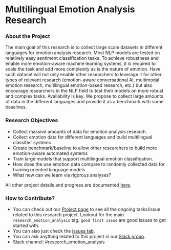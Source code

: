 # Multilingual Emotion Analysis Research

### About the Project
The main goal of this research is to collect large scale datasets in different languages for emotion analysis research. Most NLP models are tested on relatively easy sentiment classification tasks. To achieve robustness and enable more emotion-aware machine learning systems, it is required to scale the task and add more complexity as is the nature of emotion. Have such dataset will not only enable other researchers to leverage it for other types of relevant research (emotion-aware conversational AI, multimodal emotion research, multilingual emotion-based research, etc.) but also encourage researchers in the NLP field to test their models on more robust and complex tasks. Availability is key. We propose to collect large amounts of data in the different languages and provide it as a benchmark with some baselines.

### Research Objectives

- Collect massive amounts of data for emotion analysis research.
- Collect emotion data for different languages and build multilingual classifier systems
- Create benchmark/baseline to allow other researchers to build more emotion-aware automated systems
- Train large models that support multilingual emotion classification. 
- How does the use emotion data compare to randomly collected data for training oriented language models
- What new can we learn via rigorous analyses?

All other project details and progress are documented [here](https://paper.dropbox.com/doc/Emotion-Analysis-Research--A0dJ2zW7Viie9yhKbTZ5bRPgAQ-HKX3hWJXjq40l3L5AWRul).

### How to Contribute?
- You can check out our [Project page](https://github.com/orgs/dair-ai/projects/8) to see all the ongoing tasks/issue related to this research project. Lookout for the main `research_emotion_analysis` tag. `good first issue` are good issues to get started with.
- You can also just check the [issues tab](https://github.com/dair-ai/research_emotion_analysis/issues).
- You can ask anything related to this project in our [Slack group](https://join.slack.com/t/dairai/shared_invite/zt-dv2dwzj7-F9HT047jIGkunNKv88lQ~g). 
- Slack channel: #research_emotion_analysis


